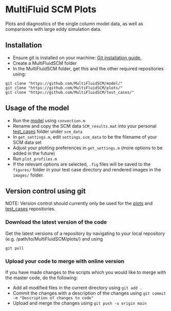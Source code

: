 # MultiFluid SCM Plots
Plots and diagnostics of the single column model data, as well as comparisons with large eddy simulation data.

## Installation
- Ensure git is installed on your machine: [Git installation guide.](https://github.com/git-guides/install-git)
- Create a MultiFluidSCM folder
- In the MultiFluidSCM folder, get this and the other required repositories using:
```
git clone "https://github.com/MultiFluidSCM/model/"
git clone "https://github.com/MultiFluidSCM/plots/"
git clone "https://github.com/MultiFluidSCM/test_cases/"
```

## Usage of the model
- Run the [model](https://github.com/MultiFluidSCM/model/) using ```convection.m```
- Rename and copy the SCM data ```SCM_results.mat``` into your personal [test_cases](https://github.com/MultiFluidSCM/test_cases/) folder under ```scm_data```
- In ```get_settings.m```, edit ```settings.scm_data``` to be the filename of your SCM data set
- Adjust your plotting preferences in ```get_settings.m``` (more options to be added in the future)
- Run ```plot_profiles.m```
- If the relevant options are selected, ```.fig``` files will be saved to the ```figures/``` folder in your test case directory and rendered images in the ```images/``` folder.

## Version control using git
NOTE: Version control should currently only be used for the [plots](https://github.com/MultiFluidSCM/test_cases/) and [test_cases](https://github.com/MultiFluidSCM/test_cases/) repositories.

### Download the latest version of the code
Get the latest versions of a repository by navigating to your local repository (e.g. /path/to/MultiFluidSCM/plots/) and using
```
git pull
```

### Upload your code to merge with online version
If you have made changes to the scripts which you would like to merge with the master code, do the following:
- Add all modified files in the current directory using ```git add .```
- Commit the changes with a description of the changes using ```git commit -m "Description of changes to code"```
- Upload and merge the changes using ```git push -u origin main```
